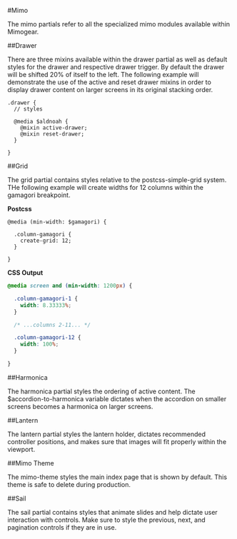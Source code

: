 #Mimo

The mimo partials refer to all the specialized mimo modules available within Mimogear.

##Drawer

There are three mixins available within the drawer partial as well as default styles for the drawer and respective drawer trigger. By default the drawer will be shifted 20% of itself to the left. The following example will demonstrate the use of the active and reset drawer mixins in order to display drawer content on larger screens in its original stacking order.

```postcss
.drawer {
  // styles

  @media $aldnoah {
    @mixin active-drawer;
    @mixin reset-drawer;
  }

}
```

##Grid

The grid partial contains styles relative to the postcss-simple-grid system. THe following example will create widths for 12 columns within the gamagori breakpoint.

**Postcss**

```postcss
@media (min-width: $gamagori) {

  .column-gamagori {
    create-grid: 12;
  }

}
```

**CSS Output**

```css
@media screen and (min-width: 1200px) {

  .column-gamagori-1 {
    width: 8.33333%;
  }

  /* ...columns 2-11... */

  .column-gamagori-12 {
    width: 100%;
  }

}
```

##Harmonica

The harmonica partial styles the ordering of active content. The $accordion-to-harmonica variable dictates when the accordion on smaller screens becomes a harmonica on larger screens.

##Lantern

The lantern partial styles the lantern holder, dictates recommended controller positions, and makes sure that images will fit properly within the viewport.

##Mimo Theme

The mimo-theme styles the main index page that is shown by default. This theme is safe to delete during production.

##Sail

The sail partial contains styles that animate slides and help dictate user interaction with controls. Make sure to style the previous, next, and pagination controls if they are in use.
